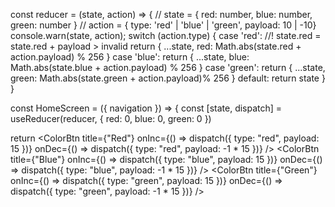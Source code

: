 <!--
    TODO: 40. State in Components
    TODO: 41. Screen Boilerplate
    TODO: 42. State in Action
    TODO: 44. App Overview
    TODO: 45. Generating Random Colors
    TODO: 46. Adding Random Colors
    TODO: 47. Showing Colors with a FlatList
    TODO: 48. App Overview
    TODO: 51. Passing Callbacks to Children
    TODO: 53. Validating State Changes
    TODO: 54. Reusable State Updates
    TODO: 55. Introduction to Reducers
    TODO: 56. Creating a Reducer
    TODO: 57. Applying State with a Reducer
    TODO: 59. Community Convention in Reducers
    ! what is use of useState coz after updating variable value then it trigger refresh event in virtual dom
    TODO: 60. Exercise Outline 
    TODO: 61. Exercise Solution 
 -->

const reducer = (state, action) => {
  // state = { red: number, blue: number, green: number }
  // action = { type: 'red' | 'blue' | 'green', payload: 10 | -10}
  console.warn(state, action);
  switch (action.type) {
    case 'red':
      //! state.red = state.red + payload > invalid
      return {
        ...state,
        red: Math.abs(state.red + action.payload) % 256
      }
    case 'blue':
      return {
        ...state,
        blue: Math.abs(state.blue + action.payload) % 256
      }
    case 'green':
      return {
        ...state,
        green: Math.abs(state.green + action.payload)% 256
      }
    default:
      return state
  }
}

const HomeScreen = ({ navigation }) => {
  const [state, dispatch] = useReducer(reducer, { red: 0, blue: 0, green: 0 })

  return <View>
    <ColorBtn title={"Red"} onInc={() => dispatch({ type: "red", payload: 15 })} onDec={() => dispatch({ type: "red", payload: -1 * 15 })} />
    <ColorBtn title={"Blue"} onInc={() => dispatch({ type: "blue", payload: 15 })} onDec={() => dispatch({ type: "blue", payload: -1 * 15 })} />
    <ColorBtn title={"Green"} onInc={() => dispatch({ type: "green", payload: 15 })} onDec={() => dispatch({ type: "green", payload: -1 * 15 })} />
